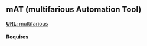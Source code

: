 

## mAT (multifarious Automation Tool)
[**URL**: multifarious](https://multifarious.filkin.com)

#### Requires

